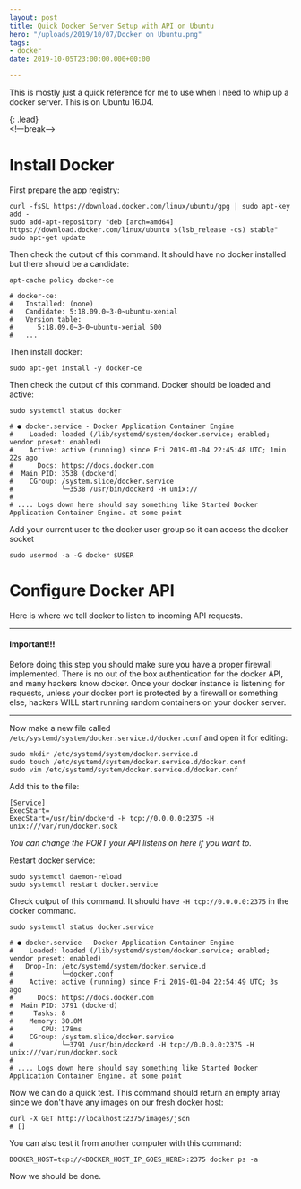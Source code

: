 ```yaml
---
layout: post
title: Quick Docker Server Setup with API on Ubuntu
hero: "/uploads/2019/10/07/Docker on Ubuntu.png"
tags:
- docker
date: 2019-10-05T23:00:00.000+00:00

---
```

This is mostly just a quick reference for me to use when I need to whip up a docker server. This is on Ubuntu 16.04.

{: .lead}  
<!–-break-–>

# Install Docker

First prepare the app registry:

    curl -fsSL https://download.docker.com/linux/ubuntu/gpg | sudo apt-key add -
    sudo add-apt-repository "deb [arch=amd64] https://download.docker.com/linux/ubuntu $(lsb_release -cs) stable"
    sudo apt-get update

Then check the output of this command. It should have no docker installed but there should be a candidate:

    apt-cache policy docker-ce
    
    # docker-ce:
    #   Installed: (none)
    #   Candidate: 5:18.09.0~3-0~ubuntu-xenial
    #   Version table:
    #      5:18.09.0~3-0~ubuntu-xenial 500
    #   ...

Then install docker:

    sudo apt-get install -y docker-ce

Then check the output of this command. Docker should be loaded and active:

    sudo systemctl status docker
    
    # ● docker.service - Docker Application Container Engine
    #    Loaded: loaded (/lib/systemd/system/docker.service; enabled; vendor preset: enabled)
    #    Active: active (running) since Fri 2019-01-04 22:45:48 UTC; 1min 22s ago
    #      Docs: https://docs.docker.com
    #  Main PID: 3538 (dockerd)
    #    CGroup: /system.slice/docker.service
    #            └─3538 /usr/bin/dockerd -H unix://
    # 
    # .... Logs down here should say something like Started Docker Application Container Engine. at some point

Add your current user to the docker user group so it can access the docker socket

    sudo usermod -a -G docker $USER

# Configure Docker API

Here is where we tell docker to listen to incoming API requests.

***

#### Important!!!

Before doing this step you should make sure you have a proper firewall implemented. There is no out of the box authentication for the docker API, and many hackers know docker. Once your docker instance is listening for requests, unless your docker port is protected by a firewall or something else, hackers WILL start running random containers on your docker server.

***

Now make a new file called `/etc/systemd/system/docker.service.d/docker.conf` and open it for editing:

    sudo mkdir /etc/systemd/system/docker.service.d
    sudo touch /etc/systemd/system/docker.service.d/docker.conf
    sudo vim /etc/systemd/system/docker.service.d/docker.conf

Add this to the file:

    [Service]
    ExecStart=
    ExecStart=/usr/bin/dockerd -H tcp://0.0.0.0:2375 -H unix:///var/run/docker.sock

_You can change the PORT your API listens on here if you want to._

Restart docker service:

    sudo systemctl daemon-reload
    sudo systemctl restart docker.service

Check output of this command. It should have `-H tcp://0.0.0.0:2375` in the docker command.

    sudo systemctl status docker.service
    
    # ● docker.service - Docker Application Container Engine
    #    Loaded: loaded (/lib/systemd/system/docker.service; enabled; vendor preset: enabled)
    #   Drop-In: /etc/systemd/system/docker.service.d
    #            └─docker.conf
    #    Active: active (running) since Fri 2019-01-04 22:54:49 UTC; 3s ago
    #      Docs: https://docs.docker.com
    #  Main PID: 3791 (dockerd)
    #     Tasks: 8
    #    Memory: 30.0M
    #       CPU: 178ms
    #    CGroup: /system.slice/docker.service
    #            └─3791 /usr/bin/dockerd -H tcp://0.0.0.0:2375 -H unix:///var/run/docker.sock
    #
    # .... Logs down here should say something like Started Docker Application Container Engine. at some point          

Now we can do a quick test. This command should return an empty array since we don't have any images on our fresh docker host:

    curl -X GET http://localhost:2375/images/json
    # []

You can also test it from another computer with this command:

    DOCKER_HOST=tcp://<DOCKER_HOST_IP_GOES_HERE>:2375 docker ps -a

Now we should be done.